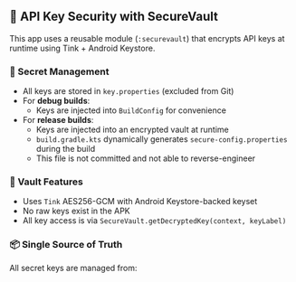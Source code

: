 ## 🔐 API Key Security with SecureVault

This app uses a reusable module (`:securevault`) that encrypts API keys at runtime using Tink + Android Keystore.

### 📁 Secret Management

- All keys are stored in `key.properties` (excluded from Git)
- For **debug builds**:
    - Keys are injected into `BuildConfig` for convenience
- For **release builds**:
    - Keys are injected into an encrypted vault at runtime
    - `build.gradle.kts` dynamically generates `secure-config.properties` during the build
    - This file is not committed and not able to reverse-engineer

### 🔐 Vault Features

- Uses `Tink` AES256-GCM with Android Keystore-backed keyset
- No raw keys exist in the APK
- All key access is via `SecureVault.getDecryptedKey(context, keyLabel)`

### 📦 Single Source of Truth

All secret keys are managed from:
